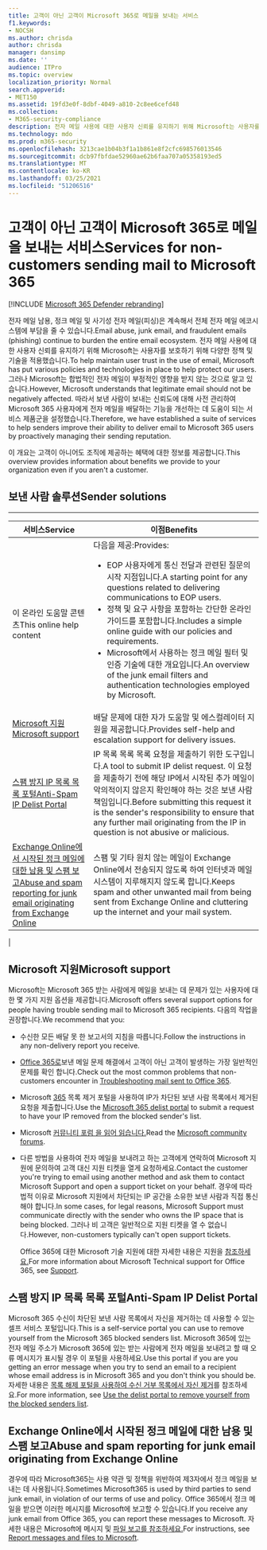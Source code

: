 ```yaml
---
title: 고객이 아닌 고객이 Microsoft 365로 메일을 보내는 서비스
f1.keywords:
- NOCSH
ms.author: chrisda
author: chrisda
manager: dansimp
ms.date: ''
audience: ITPro
ms.topic: overview
localization_priority: Normal
search.appverid:
- MET150
ms.assetid: 19fd3e0f-8dbf-4049-a810-2c8ee6cefd48
ms.collection:
- M365-security-compliance
description: 전자 메일 사용에 대한 사용자 신뢰를 유지하기 위해 Microsoft는 사용자를 보호하는 데 도움이 되는 다양한 정책 및 기술을 제공했습니다.
ms.technology: mdo
ms.prod: m365-security
ms.openlocfilehash: 3213cae1b04b3f1a1b861e8f2cfc698576013546
ms.sourcegitcommit: dcb97fbfdae52960ae62b6faa707a05358193ed5
ms.translationtype: MT
ms.contentlocale: ko-KR
ms.lasthandoff: 03/25/2021
ms.locfileid: "51206516"
---
```

# <a name="services-for-non-customers-sending-mail-to-microsoft-365"></a><span data-ttu-id="b6732-103">고객이 아닌 고객이 Microsoft 365로 메일을 보내는 서비스</span><span class="sxs-lookup"><span data-stu-id="b6732-103">Services for non-customers sending mail to Microsoft 365</span></span>

[!INCLUDE [Microsoft 365 Defender rebranding](../includes/microsoft-defender-for-office.md)]


<span data-ttu-id="b6732-104">전자 메일 남용, 정크 메일 및 사기성 전자 메일(피싱)은 계속해서 전체 전자 메일 에코시스템에 부담을 줄 수 있습니다.</span><span class="sxs-lookup"><span data-stu-id="b6732-104">Email abuse, junk email, and fraudulent emails (phishing) continue to burden the entire email ecosystem.</span></span> <span data-ttu-id="b6732-105">전자 메일 사용에 대한 사용자 신뢰를 유지하기 위해 Microsoft는 사용자를 보호하기 위해 다양한 정책 및 기술을 적용했습니다.</span><span class="sxs-lookup"><span data-stu-id="b6732-105">To help maintain user trust in the use of email, Microsoft has put various policies and technologies in place to help protect our users.</span></span> <span data-ttu-id="b6732-106">그러나 Microsoft는 합법적인 전자 메일이 부정적인 영향을 받지 않는 것으로 알고 있습니다.</span><span class="sxs-lookup"><span data-stu-id="b6732-106">However, Microsoft understands that legitimate email should not be negatively affected.</span></span> <span data-ttu-id="b6732-107">따라서 보낸 사람이 보내는 신뢰도에 대해 사전 관리하여 Microsoft 365 사용자에게 전자 메일을 배달하는 기능을 개선하는 데 도움이 되는 서비스 제품군을 설정했습니다.</span><span class="sxs-lookup"><span data-stu-id="b6732-107">Therefore, we have established a suite of services to help senders improve their ability to deliver email to Microsoft 365 users by proactively managing their sending reputation.</span></span>

<span data-ttu-id="b6732-108">이 개요는 고객이 아니어도 조직에 제공하는 혜택에 대한 정보를 제공합니다.</span><span class="sxs-lookup"><span data-stu-id="b6732-108">This overview provides information about benefits we provide to your organization even if you aren't a customer.</span></span>

## <a name="sender-solutions"></a><span data-ttu-id="b6732-109">보낸 사람 솔루션</span><span class="sxs-lookup"><span data-stu-id="b6732-109">Sender solutions</span></span>

****

|<span data-ttu-id="b6732-110">서비스</span><span class="sxs-lookup"><span data-stu-id="b6732-110">Service</span></span>|<span data-ttu-id="b6732-111">이점</span><span class="sxs-lookup"><span data-stu-id="b6732-111">Benefits</span></span>|
|---|---|
|<span data-ttu-id="b6732-112">이 온라인 도움말 콘텐츠</span><span class="sxs-lookup"><span data-stu-id="b6732-112">This online help content</span></span>|<span data-ttu-id="b6732-113">다음을 제공:</span><span class="sxs-lookup"><span data-stu-id="b6732-113">Provides:</span></span> <ul><li><span data-ttu-id="b6732-114">EOP 사용자에게 통신 전달과 관련된 질문의 시작 지점입니다.</span><span class="sxs-lookup"><span data-stu-id="b6732-114">A starting point for any questions related to delivering communications to EOP users.</span></span></li><li><span data-ttu-id="b6732-115">정책 및 요구 사항을 포함하는 간단한 온라인 가이드를 포함합니다.</span><span class="sxs-lookup"><span data-stu-id="b6732-115">Includes a simple online guide with our policies and requirements.</span></span></li><li><span data-ttu-id="b6732-116">Microsoft에서 사용하는 정크 메일 필터 및 인증 기술에 대한 개요입니다.</span><span class="sxs-lookup"><span data-stu-id="b6732-116">An overview of the junk email filters and authentication technologies employed by Microsoft.</span></span></li><ul>|
|[<span data-ttu-id="b6732-117">Microsoft 지원</span><span class="sxs-lookup"><span data-stu-id="b6732-117">Microsoft support</span></span>](#microsoft-support)|<span data-ttu-id="b6732-118">배달 문제에 대한 자가 도움말 및 에스컬레이터 지원을 제공합니다.</span><span class="sxs-lookup"><span data-stu-id="b6732-118">Provides self-help and escalation support for delivery issues.</span></span>|
|[<span data-ttu-id="b6732-119">스팸 방지 IP 목록 목록 포털</span><span class="sxs-lookup"><span data-stu-id="b6732-119">Anti-Spam IP Delist Portal</span></span>](#anti-spam-ip-delist-portal)|<span data-ttu-id="b6732-120">IP 목록 목록 목록 요청을 제출하기 위한 도구입니다.</span><span class="sxs-lookup"><span data-stu-id="b6732-120">A tool to submit IP delist request.</span></span> <span data-ttu-id="b6732-121">이 요청을 제출하기 전에 해당 IP에서 시작된 추가 메일이 악의적이지 않은지 확인해야 하는 것은 보낸 사람 책임입니다.</span><span class="sxs-lookup"><span data-stu-id="b6732-121">Before submitting this request it is the sender's responsibility to ensure that any further mail originating from the IP in question is not abusive or malicious.</span></span>|
|[<span data-ttu-id="b6732-122">Exchange Online에서 시작된 정크 메일에 대한 남용 및 스팸 보고</span><span class="sxs-lookup"><span data-stu-id="b6732-122">Abuse and spam reporting for junk email originating from Exchange Online</span></span>](#abuse-and-spam-reporting-for-junk-email-originating-from-exchange-online)|<span data-ttu-id="b6732-123">스팸 및 기타 원치 않는 메일이 Exchange Online에서 전송되지 않도록 하여 인터넷과 메일 시스템이 지루해지지 않도록 합니다.</span><span class="sxs-lookup"><span data-stu-id="b6732-123">Keeps spam and other unwanted mail from being sent from Exchange Online and cluttering up the internet and your mail system.</span></span>|
|

## <a name="microsoft-support"></a><span data-ttu-id="b6732-124">Microsoft 지원</span><span class="sxs-lookup"><span data-stu-id="b6732-124">Microsoft support</span></span>

<span data-ttu-id="b6732-125">Microsoft는 Microsoft 365 받는 사람에게 메일을 보내는 데 문제가 있는 사용자에 대한 몇 가지 지원 옵션을 제공합니다.</span><span class="sxs-lookup"><span data-stu-id="b6732-125">Microsoft offers several support options for people having trouble sending mail to Microsoft 365 recipients.</span></span> <span data-ttu-id="b6732-126">다음의 작업을 권장합니다.</span><span class="sxs-lookup"><span data-stu-id="b6732-126">We recommend that you:</span></span>

- <span data-ttu-id="b6732-127">수신한 모든 배달 못 한 보고서의 지침을 따릅니다.</span><span class="sxs-lookup"><span data-stu-id="b6732-127">Follow the instructions in any non-delivery report you receive.</span></span>

- <span data-ttu-id="b6732-128">[Office 365로](troubleshooting-mail-sent-to-office-365.md)보낸 메일 문제 해결에서 고객이 아닌 고객이 발생하는 가장 일반적인 문제를 확인 합니다.</span><span class="sxs-lookup"><span data-stu-id="b6732-128">Check out the most common problems that non-customers encounter in [Troubleshooting mail sent to Office 365](troubleshooting-mail-sent-to-office-365.md).</span></span>

- <span data-ttu-id="b6732-129">Microsoft [365](https://sender.office.com) 목록 제거 포털을 사용하여 IP가 차단된 보낸 사람 목록에서 제거된 요청을 제출합니다.</span><span class="sxs-lookup"><span data-stu-id="b6732-129">Use the [Microsoft 365 delist portal](https://sender.office.com) to submit a request to have your IP removed from the blocked sender's list.</span></span>

- <span data-ttu-id="b6732-130">Microsoft [커뮤니티 포럼 을 읽어 읽습니다.](https://community.office365.com/f/)</span><span class="sxs-lookup"><span data-stu-id="b6732-130">Read the [Microsoft community forums](https://community.office365.com/f/).</span></span>

- <span data-ttu-id="b6732-131">다른 방법을 사용하여 전자 메일을 보내려고 하는 고객에게 연락하여 Microsoft 지원에 문의하여 고객 대신 지원 티켓을 열게 요청하세요.</span><span class="sxs-lookup"><span data-stu-id="b6732-131">Contact the customer you're trying to email using another method and ask them to contact Microsoft Support and open a support ticket on your behalf.</span></span> <span data-ttu-id="b6732-132">경우에 따라 법적 이유로 Microsoft 지원에서 차단되는 IP 공간을 소유한 보낸 사람과 직접 통신해야 합니다.</span><span class="sxs-lookup"><span data-stu-id="b6732-132">In some cases, for legal reasons, Microsoft Support must communicate directly with the sender who owns the IP space that is being blocked.</span></span> <span data-ttu-id="b6732-133">그러나 비 고객은 일반적으로 지원 티켓을 열 수 없습니다.</span><span class="sxs-lookup"><span data-stu-id="b6732-133">However, non-customers typically can't open support tickets.</span></span>

  <span data-ttu-id="b6732-134">Office 365에 대한 Microsoft 기술 지원에 대한 자세한 내용은 지원을 [참조하세요.](/office365/servicedescriptions/office-365-platform-service-description/support)</span><span class="sxs-lookup"><span data-stu-id="b6732-134">For more information about Microsoft Technical support for Office 365, see [Support](/office365/servicedescriptions/office-365-platform-service-description/support).</span></span>

## <a name="anti-spam-ip-delist-portal"></a><span data-ttu-id="b6732-135">스팸 방지 IP 목록 목록 포털</span><span class="sxs-lookup"><span data-stu-id="b6732-135">Anti-Spam IP Delist Portal</span></span>

<span data-ttu-id="b6732-136">Microsoft 365 수신이 차단된 보낸 사람 목록에서 자신을 제거하는 데 사용할 수 있는 셀프 서비스 포털입니다.</span><span class="sxs-lookup"><span data-stu-id="b6732-136">This is a self-service portal you can use to remove yourself from the Microsoft 365 blocked senders list.</span></span> <span data-ttu-id="b6732-137">Microsoft 365에 있는 전자 메일 주소가 Microsoft 365에 있는 받는 사람에게 전자 메일을 보내려고 할 때 오류 메시지가 표시될 경우 이 포털을 사용하세요.</span><span class="sxs-lookup"><span data-stu-id="b6732-137">Use this portal if you are you getting an error message when you try to send an email to a recipient whose email address is in Microsoft 365 and you don't think you should be.</span></span> <span data-ttu-id="b6732-138">자세한 내용은 [목록 해제 포털을 사용하여 수신 거부 목록에서 자신 제거](use-the-delist-portal-to-remove-yourself-from-the-office-365-blocked-senders-lis.md)를 참조하세요.</span><span class="sxs-lookup"><span data-stu-id="b6732-138">For more information, see [Use the delist portal to remove yourself from the blocked senders list](use-the-delist-portal-to-remove-yourself-from-the-office-365-blocked-senders-lis.md).</span></span>

## <a name="abuse-and-spam-reporting-for-junk-email-originating-from-exchange-online"></a><span data-ttu-id="b6732-139">Exchange Online에서 시작된 정크 메일에 대한 남용 및 스팸 보고</span><span class="sxs-lookup"><span data-stu-id="b6732-139">Abuse and spam reporting for junk email originating from Exchange Online</span></span>

<span data-ttu-id="b6732-140">경우에 따라 Microsoft365는 사용 약관 및 정책을 위반하여 제3자에서 정크 메일을 보내는 데 사용됩니다.</span><span class="sxs-lookup"><span data-stu-id="b6732-140">Sometimes Microsoft365 is used by third parties to send junk email, in violation of our terms of use and policy.</span></span> <span data-ttu-id="b6732-141">Office 365에서 정크 메일을 받으면 이러한 메시지를 Microsoft에 보고할 수 있습니다.</span><span class="sxs-lookup"><span data-stu-id="b6732-141">If you receive any junk email from Office 365, you can report these messages to Microsoft.</span></span> <span data-ttu-id="b6732-142">자세한 내용은 Microsoft에 메시지 및 [파일 보고를 참조하세요.](report-junk-email-messages-to-microsoft.md)</span><span class="sxs-lookup"><span data-stu-id="b6732-142">For instructions, see [Report messages and files to Microsoft](report-junk-email-messages-to-microsoft.md).</span></span>